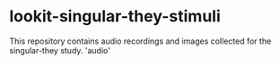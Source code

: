 # lookit-singular-they-stimuli
This repository contains audio recordings and images collected for the singular-they study.
'audio'
